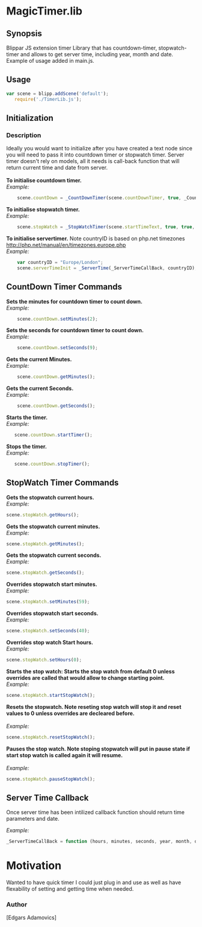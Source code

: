 # MagicTimer.lib

## Synopsis
Blippar JS extension timer Library that has countdown-timer, stopwatch-timer and allows to get server time, including year, month and date. Example of usage added in main.js.

## Usage
```JavaScript
var scene = blipp.addScene('default');
   require('./TimerLib.js');
```  
## Initialization

### Description
Ideally you would want to initialize after you have created a text node since you will need to pass it into countdown timer or stopwatch timer. Server timer doesn't rely on models, all it needs is call-back function that will return current time and date from server.
<br><br>
 **To initialise countdown timer.**<br>
 *Example:*
```JavaScript
    scene.countDown = _CountDownTimer(scene.countDownTimer, true, _CountDowtimercallback, true);
```
**To initialise stopwatch timer.**<br>
*Example:*
```JavaScript
    scene.stopWatch = _StopWatchTimer(scene.startTimeText, true, true, true, "", "", "", true);
```
**To initialise servertimer.** Note countryID is based on php.net timezones http://php.net/manual/en/timezones.europe.php<br>
*Example:*
```JavaScript
    var countryID = "Europe/London";
    scene.serverTimeInit = _ServerTime(_ServerTimeCallBack, countryID);
```
## CountDown Timer Commands

**Sets the minutes for countdown timer to count down.**<br>
*Example:*
```JavaScript
    scene.countDown.setMinutes(2);
```
**Sets the seconds for countdown timer to count down.**<br>
*Example:*
```JavaScript
    scene.countDown.setSeconds(9);
```
**Gets the current Minutes.**<br>
*Example:*
```JavaScript
    scene.countDown.getMinutes();
```
**Gets the current Seconds.**<br>
*Example:*
```JavaScript
    scene.countDown.getSeconds();
```
**Starts the timer.**<br>
*Example:*
```JavaScript
   scene.countDown.startTimer();
```
**Stops the timer.**<br>
*Example:*
```JavaScript
   scene.countDown.stopTimer();
```
## StopWatch Timer Commands

**Gets the stopwatch current hours.**<br>
*Example:*
```JavaScript
scene.stopWatch.getHours();
```
**Gets the stopwatch current minutes.**<br>
*Example:*
```JavaScript
scene.stopWatch.getMinutes();
```
**Gets the stopwatch current seconds.**<br>
*Example:*
```JavaScript
scene.stopWatch.getSeconds();
```
**Overrides stopwatch start minutes.**<br>
*Example:*
```JavaScript
scene.stopWatch.setMinutes(59);
```
**Overrides stopwatch start seconds.**<br>
*Example:*
```JavaScript
scene.stopWatch.setSeconds(40);
```
**Overrides stop watch Start hours.**<br>
*Example:*
```JavaScript
scene.stopWatch.setHours(0);
```
**Starts the stop watch: Starts the stop watch from default 0 unless overrides are called that would allow to change starting point.**<br>
*Example:*
```JavaScript
scene.stopWatch.startStopWatch();
```
**Resets the stopwatch. Note reseting stop watch will stop it and reset values to 0 unless overrides are decleared before.**<br><br>
*Example:*
```JavaScript
scene.stopWatch.resetStopWatch();
```
**Pauses the stop watch. Note stoping stopwatch will put in pause state if start stop watch is called again it will resume.**<br><br>
*Example:*
```JavaScript
scene.stopWatch.pauseStopWatch();
```

## Server Time Callback

Once server time has been intilized callback function should return time parameters and date.

*Example:*
```Javascript
_ServerTimeCallBack = function (hours, minutes, seconds, year, month, day) {};

```

# Motivation

Wanted to have quick timer I could just plug in and use as well as have flexability of setting and getting time when needed.

### Author
[Edgars Adamovics]
